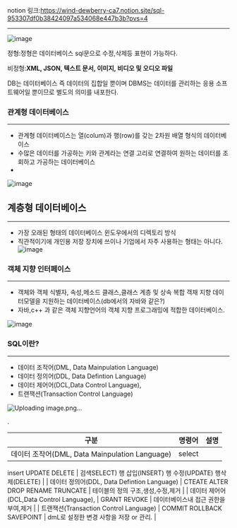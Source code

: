notion 링크:https://wind-dewberry-ca7.notion.site/sql-953307df0b38424097a534068e447b3b?pvs=4

---

![image](https://github.com/user-attachments/assets/00dc4d85-d36d-4b1c-85d7-0a6ecc173f1e)


정형:정형은 데이터베이스 sql문으로 수정,삭제등 표현이 가능하다.

비정형:**XML, JSON, 텍스트 문서, 이미지, 비디오 및 오디오 파일**

DB는 데이터베이스 즉 데이터의 집합일 뿐이며 DBMS는 데이터를 관리하는 응용 소프트웨어일 뿐이므로 별도의 의미를 내포한다.

### 관계형 데이터베이스

---

- 관계형 데이터베이스는 열(colum)과 행(row)를 갖는 2차원 배열 형식의 데이터베이스
- 수많은 데이터를 가공하는 키와 관계라는 연결 고리로 연결하여 원하는 데이터를 조회하고 가공하는 데이터베이스
- 
![image](https://github.com/user-attachments/assets/0895d67c-e461-46e1-88dc-b295969cfbc7)


## 계층형 데이터베이스

---

- 가장 오래된 형태의 데이터베이스 윈도우에서의 디렉토리 방식
- 직관적이기에 개인용 저장 장치에 쓰이나 기업에서 자주 사용하는 형태는 아니다.
![image](https://github.com/user-attachments/assets/56731464-78c4-4acd-a40f-96dcfc2f17ae)

### 객체 지향 인터페이스

---

- 객체와 객체 식별자, 속성,메소드 클래스,클래스 계층 및 상속 복합 객채 지향 데이터모델을 지원하는 데이터베이스(db에서의 자바와 같은?)
- 자바,c++ 과 같은 객체 지향언어의 객체 지향 프로그래밍에 적합한 데이터베이스.

![image](https://github.com/user-attachments/assets/03d7ef7f-0c77-46b0-bcff-7a611d1ac9a1)


### SQL이란?

---

- 데이터 조작어(DML, Data Mainpulation Language)
- 데이터 정의어(DDL, Data Defintion Language)
- 데이터 제어어(DCL,Data Control Language),
- 트랜잭션(Transaction Control Language)

![Uploading image.png…]()


.

| 구분 | 명령어 | 설명 |
| --- | --- | --- |
| 데이터 조작어(DML, Data Mainpulation Language) | select
insert
UPDATE
DELETE | 검색SELECT)
행 삽입(INSERT)
행 수정(UPDATE)
행삭제(DELETE) |
| 데이터 정의어(DDL, Data Defintion Language)  | CTEATE
ALTER
DROP
RENAME
TRUNCATE | 테이블의 정의 구조,생성,수정,제거 |
| 데이터 제어어(DCL,Data Control Language), | GRANT
REVOKE | 데이터베이스내 접근 권한을 부여,제거 |
| 트랜잭션(Transaction Control Language) | COMMIT
ROLLBACK
SAVEPOINT | dmL로 설정한 변경 사항을 저장 or 관리. |
